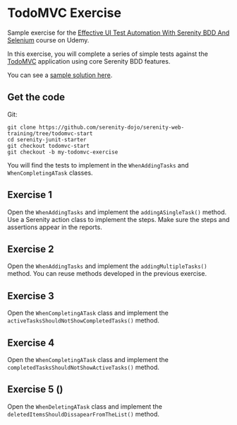 # TodoMVC Exercise

Sample exercise for the [Effective UI Test Automation With Serenity BDD And Selenium](https://www.udemy.com/course/serenity-bdd-web-testing/?referralCode=3E5878CF6F4676EF507B) course on Udemy.

In this exercise, you will complete a series of simple tests against the [TodoMVC](https://todomvc.com/examples/angularjs/#/) application using core Serenity BDD features.

You can see a [sample solution here](https://github.com/serenity-dojo/serenity-web-training/tree/todomvc-solution).

## Get the code

Git:

    git clone https://github.com/serenity-dojo/serenity-web-training/tree/todomvc-start
    cd serenity-junit-starter
    git checkout todomvc-start
    git checkout -b my-todomvc-exercise

You will find the tests to implement in the `WhenAddingTasks` and `WhenCompletingATask` classes.

## Exercise 1

Open the `WhenAddingTasks` and implement the `addingASingleTask()` method. Use a Serenity action class to implement the steps. Make sure the steps and assertions appear in the reports.

## Exercise 2

Open the `WhenAddingTasks` and implement the `addingMultipleTasks()` method. You can reuse methods developed in the previous exercise.

## Exercise 3

Open the `WhenCompletingATask` class and implement the `activeTasksShouldNotShowCompletedTasks()` method.

## Exercise 4

Open the `WhenCompletingATask` class and implement the `completedTasksShouldNotShowActiveTasks()` method.

## Exercise 5 ()

Open the `WhenDeletingATask` class and implement the `deletedItemsShouldDissapearFromTheList()` method.